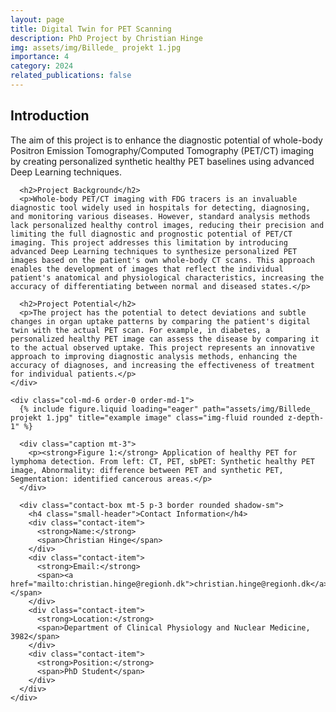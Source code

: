 ```yaml
---
layout: page
title: Digital Twin for PET Scanning
description: PhD Project by Christian Hinge
img: assets/img/Billede_ projekt 1.jpg
importance: 4
category: 2024
related_publications: false
---
```


<div class="container mt-5">
  <div class="row">
    <div class="col-md-6 order-1 order-md-0">
      <h2>Introduction</h2>
      <p>The aim of this project is to enhance the diagnostic potential of whole-body Positron Emission Tomography/Computed Tomography (PET/CT) imaging by creating personalized synthetic healthy PET baselines using advanced Deep Learning techniques.</p>
      
      <h2>Project Background</h2>
      <p>Whole-body PET/CT imaging with FDG tracers is an invaluable diagnostic tool widely used in hospitals for detecting, diagnosing, and monitoring various diseases. However, standard analysis methods lack personalized healthy control images, reducing their precision and limiting the full diagnostic and prognostic potential of PET/CT imaging. This project addresses this limitation by introducing advanced Deep Learning techniques to synthesize personalized PET images based on the patient's own whole-body CT scans. This approach enables the development of images that reflect the individual patient's anatomical and physiological characteristics, increasing the accuracy of differentiating between normal and diseased states.</p>
      
      <h2>Project Potential</h2>
      <p>The project has the potential to detect deviations and subtle changes in organ uptake patterns by comparing the patient's digital twin with the actual PET scan. For example, in diabetes, a personalized healthy PET image can assess the disease by comparing it to the actual observed uptake. This project represents an innovative approach to improving diagnostic analysis methods, enhancing the accuracy of diagnoses, and increasing the effectiveness of treatment for individual patients.</p>
    </div>
    
    <div class="col-md-6 order-0 order-md-1">
      {% include figure.liquid loading="eager" path="assets/img/Billede_ projekt 1.jpg" title="example image" class="img-fluid rounded z-depth-1" %}
      
      <div class="caption mt-3">
        <p><strong>Figure 1:</strong> Application of healthy PET for lymphoma detection. From left: CT, PET, sbPET: Synthetic healthy PET image, Abnormality: difference between PET and synthetic PET, Segmentation: identified cancerous areas.</p>
      </div>
      
      <div class="contact-box mt-5 p-3 border rounded shadow-sm">
        <h4 class="small-header">Contact Information</h4>    
        <div class="contact-item">
          <strong>Name:</strong>
          <span>Christian Hinge</span>
        </div>
        <div class="contact-item">
          <strong>Email:</strong>
          <span><a href="mailto:christian.hinge@regionh.dk">christian.hinge@regionh.dk</a></span>
        </div>
        <div class="contact-item">
          <strong>Location:</strong>
          <span>Department of Clinical Physiology and Nuclear Medicine, 3982</span>
        </div>
        <div class="contact-item">
          <strong>Position:</strong>
          <span>PhD Student</span>
        </div>
      </div>
    </div>
  </div>
</div>

<link rel="stylesheet" href="css/custom.css">
